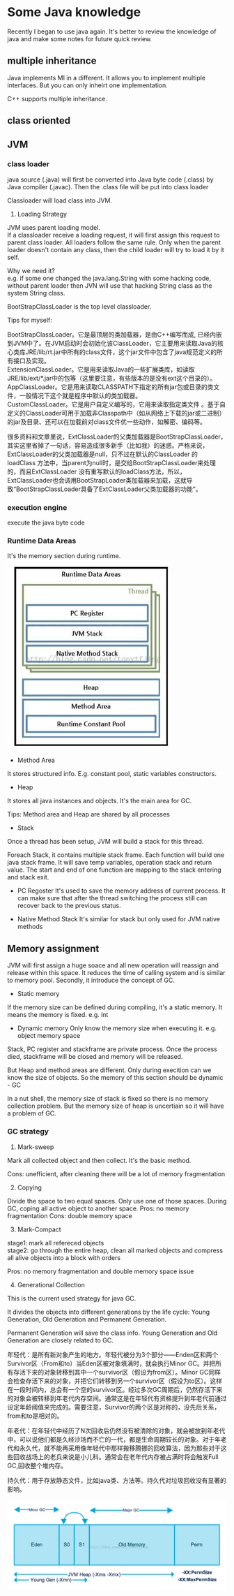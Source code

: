 # Some Java knowledge

Recently I began to use java again. It's better to review the knowledge of java and make some notes for future quick review.


## multiple inheritance

Java implements MI in a different. It allows you to implement multiple interfaces. But you can only inheirt one implementation.

C++ supports multiple inheritance.

## class oriented

## JVM

### class loader

java source (.java) will first be converted into Java byte code (.class) by Java compiler (.javac). Then the .class file will be put into class loader  

Classloader will load class into JVM.

1. Loading Strategy

JVM uses parent loading model.  
If a classloader receive a loading request, it will first assign this request to parent class loader. All loaders follow the same rule. Only when the parent loader doesn't contain any class, then the child loader will try to load it by it self.  

Why we need it?  
e.g. if some one changed the java.lang.String with some hacking code, without parent loader then JVN will use that hacking String class as the system String class.

BootStrapClassLoader is the top level classloader.

Tips for myself:  

BootStrapClassLoader。它是最顶层的类加载器，是由C++编写而成, 已经内嵌到JVM中了。在JVM启动时会初始化该ClassLoader，它主要用来读取Java的核心类库JRE/lib/rt.jar中所有的class文件，这个jar文件中包含了java规范定义的所有接口及实现。  
ExtensionClassLoader。它是用来读取Java的一些扩展类库，如读取JRE/lib/ext/*.jar中的包等（这里要注意，有些版本的是没有ext这个目录的）。
AppClassLoader。它是用来读取CLASSPATH下指定的所有jar包或目录的类文件，一般情况下这个就是程序中默认的类加载器。  
CustomClassLoader。它是用户自定义编写的，它用来读取指定类文件 。基于自定义的ClassLoader可用于加载非Classpath中（如从网络上下载的jar或二进制）的jar及目录、还可以在加载前对class文件优一些动作，如解密、编码等。  

很多资料和文章里说，ExtClassLoader的父类加载器是BootStrapClassLoader，其实这里省掉了一句话，容易造成很多新手（比如我）的迷惑。严格来说，ExtClassLoader的父类加载器是null，只不过在默认的ClassLoader 的 loadClass 方法中，当parent为null时，是交给BootStrapClassLoader来处理的，而且ExtClassLoader 没有重写默认的loadClass方法，所以，ExtClassLoader也会调用BootStrapLoader类加载器来加载，这就导致“BootStrapClassLoader具备了ExtClassLoader父类加载器的功能”。

### execution engine

execute the java byte code

### Runtime Data Areas

It's the memory section during runtime.  
![runtime data areas](https://github.com/IvanFan/ReadingNotes/blob/master/dailyNotes/2017/06/19/runtime.jpeg)

* Method Area

It stores structured info. E.g. constant pool, static variables constructors.

* Heap

It stores all java instances and objects. It's the main area for GC.

Tips: Method area and Heap are shared by all processes

* Stack

Once a thread has been setup, JVM will build a stack for this thread.

Foreach Stack, it contains multiple stack frame. Each function will build one java stack frame. It will save temp variables, operation stack and return value. The start and end of one function are mapping to the stack entering and stack exit.

* PC Regoster
It's used to save the memory address of current process. It can make sure that after the thread switching the process still can recover back to the previous status.

* Native Method Stack
It's similar for stack but only used for JVM native methods


## Memory assignment

JVM will first assign a huge soace and all new operation will reassign and release within this space. It reduces the time of calling system and is similar to memory pool. Secondly, it introduce the concept of GC.

* Static memory

If the memory size can be defined during compiling, it's a static memory. It means the memory is fixed. e.g. int

* Dynamic memory
Only know the memory size when executing it. e.g. object memory space

Stack, PC register and stackframe are private process. Once the process died, stackframe will be closed and memory will be released.

But Heap and method areas are different. Only during execition can we know the size of objects. So the memory of this section should be dynamic - GC

In a nut shell, the memory size of stack is fixed so there is no memory collection problem. But the memory size of heap is uncertiain so it will have a problem of GC.

### GC strategy

1. Mark-sweep

Mark all collected object and then collect. It's the basic method.

Cons: unefficient, after cleaning there will be a lot of memory fragmentation

2. Copying

Divide the space to two equal spaces. Only use one of those spaces. During GC, coping all active object to another space.
Pros: no memory fragmentation
Cons: double memory space

3. Mark-Compact

stage1: mark all refereced objects  
stage2: go through the entire heap, clean all marked objects and compress all alive objects into a block with orders

Pros: no memory fragmentation and double memory space issue

4. Generational Collection

This is the current used strategy for java GC.

It divides the objects into different generations by the life cycle: Young Generation, Old Generation and Permanent Generation.

Permanent Generation will save the class info.  Young Generation and Old Generation are closely related to GC.

年轻代：是所有新对象产生的地方。年轻代被分为3个部分——Enden区和两个Survivor区（From和to）当Eden区被对象填满时，就会执行Minor GC。并把所有存活下来的对象转移到其中一个survivor区（假设为from区）。Minor GC同样会检查存活下来的对象，并把它们转移到另一个survivor区（假设为to区）。这样在一段时间内，总会有一个空的survivor区。经过多次GC周期后，仍然存活下来的对象会被转移到年老代内存空间。通常这是在年轻代有资格提升到年老代前通过设定年龄阈值来完成的。需要注意，Survivor的两个区是对称的，没先后关系，from和to是相对的。

年老代：在年轻代中经历了N次回收后仍然没有被清除的对象，就会被放到年老代中，可以说他们都是久经沙场而不亡的一代，都是生命周期较长的对象。对于年老代和永久代，就不能再采用像年轻代中那样搬移腾挪的回收算法，因为那些对于这些回收战场上的老兵来说是小儿科。通常会在老年代内存被占满时将会触发Full GC,回收整个堆内存。

持久代：用于存放静态文件，比如java类、方法等。持久代对垃圾回收没有显著的影响。


![GC generation](https://github.com/IvanFan/ReadingNotes/blob/master/dailyNotes/2017/06/19/GC.png)

